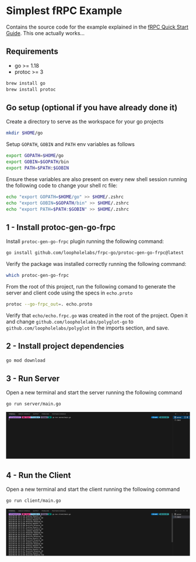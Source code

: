 # Simplest fRPC Example

Contains the source code for the example explained in the [fRPC Quick Start Guide](https://frpc.io/getting-started/quick-start).
This one actually works...


## Requirements

- go 		>= 1.18
- protoc 	>= 3

```bash
brew install go
brew install protoc
```

## Go setup (optional if you have already done it)

Create a directory to serve as the workspace for your go projects

```bash
mkdir $HOME/go
```

Setup `GOPATH`, `GOBIN` and `PATH` env variables as follows

```bash
export GOPATH=$HOME/go
export GOBIN=$GOPATH/bin
export PATH=$PATH:$GOBIN
```

Ensure these variables are also present on every new shell session running the following code to change your shell rc file:

```bash
echo "export GOPATH=$HOME/go" >> $HOME/.zshrc
echo "export GOBIN=$GOPATH/bin" >> $HOME/.zshrc
echo "export PATH=$PATH:$GOBIN" >> $HOME/.zshrc
```

## 1 - Install protoc-gen-go-frpc

Install `protoc-gen-go-frpc` plugin running the following command:

```bash
go install github.com/loopholelabs/frpc-go/protoc-gen-go-frpc@latest
```

Verify the package was installed correctly running the following command:

```bash
which protoc-gen-go-frpc
```

From the root of this project, run the following comand to generate the server and client code using the specs in `echo.proto`

```bash
protoc --go-frpc_out=. echo.proto
```

Verify that `echo/echo.frpc.go` was created in the root of the project. Open it and change `github.com/loopholelabs/polyglot-go` to `github.com/loopholelabs/polyglot` in the imports section, and save.

## 2 - Install project dependencies

```bash
go mod download
```

## 3 - Run Server

Open a new terminal and start the server running the following command

```bash
go run server/main.go
```

![Server](./images/server.png)


## 4 - Run the Client

Open a new terminal and start the client running the following command

```bash
go run client/main.go
```

![Client](./images/client.png)

